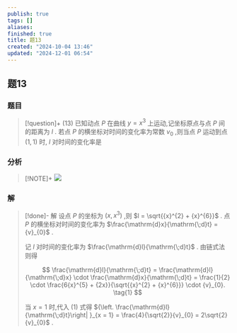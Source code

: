 ```yaml
---
publish: true
tags: []
aliases: 
finished: true
title: 题13
created: "2024-10-04 13:46"
updated: "2024-12-01 06:54"
---
```

## 题13
### 题目
> [!question]+
> (13) 已知动点 $P$ 在曲线 $y = {x}^{3}$ 上运动,记坐标原点与点 $P$ 间的距离为 $l$ . 若点 $P$ 的横坐标对时间的变化率为常数 ${v}_{0}$ ,则当点 $P$ 运动到点 $\left( {1,1}\right)$ 时, $l$ 对时间的变化率是
### 分析
> [!NOTE]+
> ![](https://img.hwenyi.live/202411291648833.webp)
### 解
> [!done]-
> 解 设点 $P$ 的坐标为 $\left( {x,{x}^{3}}\right)$ ,则 $l = \sqrt{{x}^{2} + {x}^{6}}$ . 点 $P$ 的横坐标对时间的变化率为 $\frac{\mathrm{d}x}{\mathrm{\;d}t} = {v}_{0}$ .
> 
> 记 $l$ 对时间的变化率为 $\frac{\mathrm{d}l}{\mathrm{\;d}t}$ . 由链式法则得
> 
> $$
> \frac{\mathrm{d}l}{\mathrm{\;d}t} = \frac{\mathrm{d}l}{\mathrm{\;d}x} \cdot \frac{\mathrm{d}x}{\mathrm{\;d}t} = \frac{1}{2} \cdot \frac{6{x}^{5} + {2x}}{\sqrt{{x}^{2} + {x}^{6}}} \cdot {v}_{0}. \tag{1}
> $$
> 
> 当 $x = 1$ 时,代入 (1) 式得 ${\left. \frac{\mathrm{d}l}{\mathrm{\;d}t}\right| }_{x = 1} = \frac{4}{\sqrt{2}}{v}_{0} = 2\sqrt{2}{v}_{0}$ .